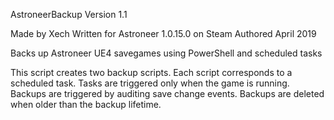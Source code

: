AstroneerBackup
Version 1.1

Made by Xech
Written for Astroneer 1.0.15.0 on Steam
Authored April 2019

Backs up Astroneer UE4 savegames using PowerShell and scheduled tasks

This script creates two backup scripts.
Each script corresponds to a scheduled task.
Tasks are triggered only when the game is running.
Backups are triggered by auditing save change events.
Backups are deleted when older than the backup lifetime.

